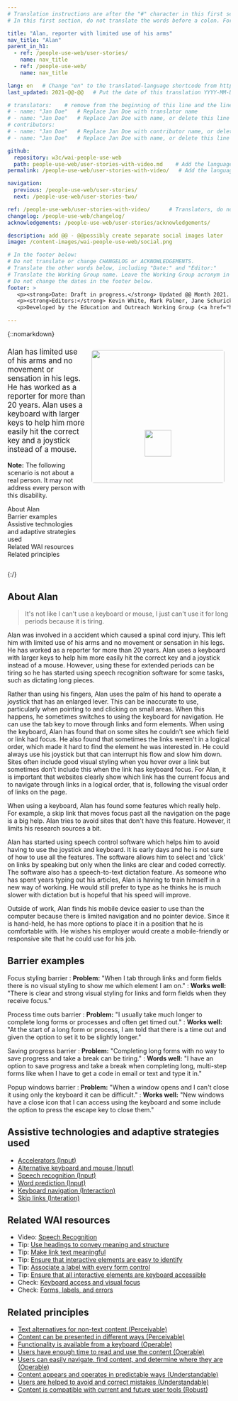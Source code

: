 ```yaml
---
# Translation instructions are after the "#" character in this first section. They are comments that do not show up in the web page. You do not need to translate the instructions after #.
# In this first section, do not translate the words before a colon. For example, do not translate "title:". Do translate the text after "title:".

title: "Alan, reporter with limited use of his arms"
nav_title: "Alan"
parent_in_h1:
  - ref: /people-use-web/user-stories/
    name: nav_title
  - ref: /people-use-web/
    name: nav_title

lang: en   # Change "en" to the translated-language shortcode from https://www.iana.org/assignments/language-subtag-registry/language-subtag-registry
last_updated: 2021-@@-@@   # Put the date of this translation YYYY-MM-DD (with month in the middle)

# translators:    # remove from the beginning of this line and the lines below: "# " (the hash sign and the space)
# - name: "Jan Doe"   # Replace Jan Doe with translator name
# - name: "Jan Doe"   # Replace Jan Doe with name, or delete this line if not multiple translators
# contributors:
# - name: "Jan Doe"   # Replace Jan Doe with contributor name, or delete this line if none
# - name: "Jan Doe"   # Replace Jan Doe with name, or delete this line if not multiple contributors

github:
  repository: w3c/wai-people-use-web
  path: people-use-web/user-stories-with-video.md    # Add the language shortcode to the middle of the filename, for example: people-use-web/user-stories-with-video.fr.md
permalink: /people-use-web/user-stories-with-video/   # Add the language shortcode to the end, with no slash at end, for example: /people-use-web/user-stories-with-video/fr

navigation:
  previous: /people-use-web/user-stories/
  next: /people-use-web/user-stories-two/

ref: /people-use-web/user-stories-with-video/      # Translators, do not change this
changelog: /people-use-web/changelog/
acknowledgements: /people-use-web/user-stories/acknowledgements/

description: add @@ - @@possibly create separate social images later
image: /content-images/wai-people-use-web/social.png

# In the footer below:
# Do not translate or change CHANGELOG or ACKNOWLEDGEMENTS.
# Translate the other words below, including "Date:" and "Editor:"
# Translate the Working Group name. Leave the Working Group acronym in English.
# Do not change the dates in the footer below.
footer: >
   <p><strong>Date: Draft in progress.</strong> Updated @@ Month 2021. First published Month 20@@. CHANGELOG.</p>
   <p><strong>Editors:</strong> Kevin White, Mark Palmer, Jane Schurick, and <a href="https://www.w3.org/People/shadi/">Shadi Abou_Zahra</a>.  <strong>Contributors:</strong> @@name, @@name, and <a href="https://www.w3.org/groups/wg/eowg/participants">participants of EOWG</a>. ACKNOWLEDGEMENTS lists past editors and additional contributors.</p>
   <p>Developed by the Education and Outreach Working Group (<a href="http://www.w3.org/WAI/EO/">EOWG</a>). Previously developed with the <a href="https://www.w3.org/WAI/EO/2008/wai-age-tf">WAI-AGE Task Force</a>, with support of the <a href="https://www.w3.org/WAI/WAI-AGE/">WAI-AGE Project</a>.</p>

---
```


{::nomarkdown}

<style>
  .video-card {
    margin: 1em;
    float: none !important;
    max-width: inherit !important;
    width: 100% !important;
  }
  
  img.video {
    border-radius: 5px;
    width: 300px;
    max-width: 300px;
  }
  
  .video-card .play-button {
    position: relative;
    top: -120px;
    left: 120px;
    width: 60px;
    height: 60px;
  }
</style>

<aside class="box box-full"><div class="box-i" style="display: flex">
  <div>
    <p style="font-size:120%; margin-top: 0.5em">Alan has limited use of his arms and no movement or sensation in his legs. He has worked as a reporter for more than 20 years. Alan uses a keyboard with larger keys to help him more easily hit the correct key and a joystick instead of a mouse.</p>
    <p><strong>Note:</strong> The following scenario is not about a real person. It may not address every person with this disability.</p>
    <nav aria-label="Page Contents" id="toc">
      <ul id="markdown-toc">
        <li><a href="#about-alan" id="markdown-toc-about-alan">About Alan</a></li>
        <li><a href="#barrier-examples" id="markdown-toc-barrier-examples">Barrier examples</a></li>
        <li><a href="#assistive-technologies-and-adaptive-strategies-used" id="markdown-toc-assistive-technologies-and-adaptive-strategies-used">Assistive technologies and adaptive strategies used</a></li>
        <li><a href="#related-wai-resources" id="markdown-toc-related-wai-resources">Related WAI resources</a></li>
        <li><a href="#related-principles" id="markdown-toc-related-principles">Related principles</a></li>
      </ul>
    </nav>
  </div>
  <div class="video-card" style="flex-grow: 1">
      <img class="video" src="https://i.ytimg.com/vi_webp/20SHvU2PKsM/maxresdefault.webp">
      <img class="play-button" src="https://www.starpng.com/public/uploads/preview/red-play-button-png-101576847279kuxmycuxzj.png">
  </div>
</aside>

{:/}

## About Alan

> It's not like I can't use a keyboard or mouse, I just can't use it for long periods because it is tiring.

Alan was involved in a accident which caused a spinal cord injury. This left him with limited use of his arms and no movement or sensation in his legs. He has worked as a reporter for more than 20 years. Alan uses a keyboard with larger keys to help him more easily hit the correct key and a joystick instead of a mouse. However, using these for extended periods can be tiring so he has started using speech recognition software for some tasks, such as dictating long pieces. 

Rather than using his fingers, Alan uses the palm of his hand to operate a joystick that has an enlarged lever. This can be inaccurate to use, particularly when pointing to and clicking on small areas. When this happens, he sometimes switches to using the keyboard for navigation. He can use the tab key to move through links and form elements. When using the keyboard, Alan has found that on some sites he couldn't see which field or link had focus. He also found that sometimes the links weren't in a logical order, which made it hard to find the element he was interested in. He could always use his joystick but that can interrupt his flow and slow him down. Sites often include good visual styling when you hover over a link but sometimes don't include this when the link has keyboard focus. For Alan, it is important that websites clearly show which link has the current focus and to navigate through links in a logical order, that is, following the visual order of links on the page.

When using a keyboard, Alan has found some features which really help. For example, a skip link that moves focus past all the navigation on the page is a big help. Alan tries to avoid sites that don't have this feature. However, it limits his research sources a bit.

Alan has started using speech control software which helps him to avoid having to use the joystick and keyboard. It is early days and he is not sure of how to use all the features. The software allows him to select and 'click' on links by speaking but only when the links are clear and coded correctly. The software also has a speech-to-text dictation feature. As someone who has spent years typing out his articles, Alan is having to train himself in a new way of working. He would still prefer to type as he thinks he is much slower with dictation but is hopeful that his speed will improve.

Outside of work, Alan finds his mobile device easier to use than the computer because there is limited navigation and no pointer device. Since it is hand-held, he has more options to place it in a position that he is comfortable with. He wishes his employer would create a mobile-friendly or responsive site that he could use for his job.

## Barrier examples

Focus styling barrier
: **Problem:** "When I tab through links and form fields there is no visual styling to show me which element I am on."
: **Works well:** "There is clear and strong visual styling for links and form fields when they receive focus."

Process time outs barrier
: **Problem:** "I usually take much longer to complete long forms or processes and often get timed out."
: **Works well:** "At the start of a long form or process, I am told that there is a time out and given the option to set it to be slightly longer."

Saving progress barrier
: **Problem:** "Completing long forms with no way to save progress and take a break can be tiring."
: **Words well:** "I have an option to save progress and take a break when completing long, multi-step forms like when I have to get a code in email or text and type it in."

Popup windows barrier
: **Problem:** "When a window opens and I can't close it using only the keyboard it can be difficult."
: **Works well:** "New windows have a close icon that I can access using the keyboard and some include the option to press the escape key to close them."

## Assistive technologies and adaptive strategies used

* [Accelerators (Input)](/people-use-web/tools-techniques-input/#accelerators)
* [Alternative keyboard and mouse (Input)](/people-use-web/tools-techniques-input/#input)
* [Speech recognition (Input)](/people-use-web/tools-techniques-input/#speech)
* [Word prediction (Input)](/people-use-web/tools-techniques-input/#prediction)
* [Keyboard navigation (Interaction)](/people-use-web/tools-techniques-navigation/#keyboard)
* [Skip links (Interation)](/people-use-web/tools-techniques-navigation/#skip)

## Related WAI resources

* Video: [Speech Recognition](https://www.w3.org/WAI/perspective-videos/voice/)
* Tip: [Use headings to convey meaning and structure](https://www.w3.org/WAI/tips/writing/#use-headings-to-convey-meaning-and-structure)
* Tip: [Make link text meaningful](https://www.w3.org/WAI/tips/writing/#make-link-text-meaningful)
* Tip: [Ensure that interactive elements are easy to identify](https://www.w3.org/WAI/tips/designing/#ensure-that-interactive-elements-are-easy-to-identify)
* Tip: [Associate a label with every form control](https://www.w3.org/WAI/tips/developing/#associate-a-label-with-every-form-control)
* Tip: [Ensure that all interactive elements are keyboard accessible](https://www.w3.org/WAI/tips/developing/#ensure-that-all-interactive-elements-are-keyboard-accessible)
* Check: [Keyboard access and visual focus](https://www.w3.org/WAI/test-evaluate/preliminary/#interaction)
* Check: [Forms, labels, and errors](https://www.w3.org/WAI/test-evaluate/preliminary/#forms)

## Related principles

* [Text alternatives for non-text content (Perceivable)](https://www.w3.org/WAI/fundamentals/accessibility-principles/#alternatives)
* [Content can be presented in different ways (Perceivable)](https://www.w3.org/WAI/fundamentals/accessibility-principles/#adaptable)
* [Functionality is available from a keyboard (Operable)](https://www.w3.org/WAI/fundamentals/accessibility-principles/#keyboard)
* [Users have enough time to read and use the content (Operable)](https://www.w3.org/WAI/fundamentals/accessibility-principles/#time)
* [Users can easily navigate, find content, and determine where they are (Operable)](https://www.w3.org/WAI/fundamentals/accessibility-principles/#navigable)
* [Content appears and operates in predictable ways (Understandable)](https://www.w3.org/WAI/fundamentals/accessibility-principles/#predictable)
* [Users are helped to avoid and correct mistakes (Understandable)](https://www.w3.org/WAI/fundamentals/accessibility-principles/#tolerant)
* [Content is compatible with current and future user tools (Robust)](https://www.w3.org/WAI/fundamentals/accessibility-principles/#compatible)
